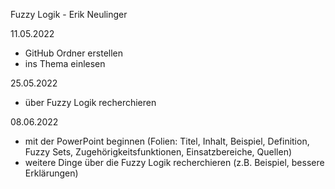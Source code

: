 Fuzzy Logik - Erik Neulinger

11.05.2022
   - GitHub Ordner erstellen
   - ins Thema einlesen

25.05.2022
   - über Fuzzy Logik recherchieren

08.06.2022
   - mit der PowerPoint beginnen (Folien: Titel, Inhalt, Beispiel, Definition, Fuzzy Sets, Zugehörigkeitsfunktionen, Einsatzbereiche, Quellen)
   - weitere Dinge über die Fuzzy Logik recherchieren (z.B. Beispiel, bessere Erklärungen)
